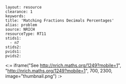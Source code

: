 ````
layout: resource
clearance: 1
keywords:
title: 'Matching Fractions Decimals Percentages'
alias: problem
source: NRICH
resourceType: RT11
stids1: 
  - n7
stids2:
pvids1:
pvids2:

````

<:= iframe("See http://nrich.maths.org/1249?mobile=1", "http://nrich.maths.org/1249?mobile=1", 700, 2300, image="thumbnail.png") :>

